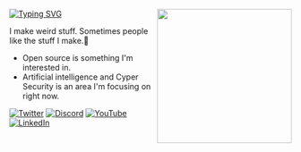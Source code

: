 <a href="https://pythondiscord.com"><img width="240" align="right" src="https://media-exp1.licdn.com/dms/image/C5603AQG0rbrgG6JQmQ/profile-displayphoto-shrink_200_200/0/1526625022848?e=1649289600&v=beta&t=MoN5FGCd8zKcmYR2qLAz_rAd5axI4W4viFAdgh9Oi20"></a>

[![Typing SVG](https://readme-typing-svg.herokuapp.com?color=%2336BCF7&lines=Hi+there%2C+I'm+Jiwanjot+Soni;Hi+there%2C+I'm+a+software+engineer;Hi+there%2C+I'm+a+content+creator)](https://google.com)

I make weird stuff. Sometimes people like the stuff I make.🐘


- Open source is something I'm interested in.
- Artificial intelligence and Cyper Security is an area I'm focusing on right now.

[![Twitter](https://img.shields.io/badge/Twitter-%23229FEC.svg?&style=for-the-badge&logo=twitter&logoColor=white)](https://twitter.com/jiwanjot_soni)
[![Discord](https://img.shields.io/badge/Discord-%237289DA.svg?&style=for-the-badge&logo=discord&logoColor=white)](https://discord.gg)
[![YouTube](https://img.shields.io/badge/YouTube-%23FF0000.svg?&style=for-the-badge&logo=youtube&logoColor=white)](https://www.youtube.com)
[![LinkedIn](https://img.shields.io/badge/LinkedIn-%230077B5.svg?&style=for-the-badge&logo=linkedin&logoColor=white)](https://www.linkedin.com/in/jiwanjot-soni)
